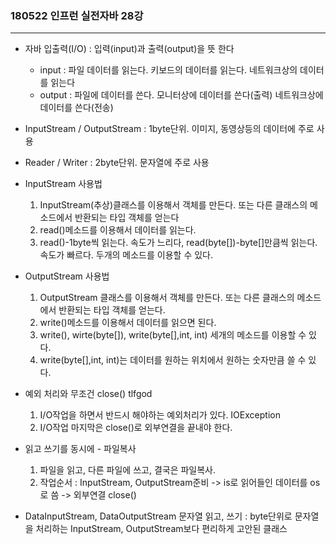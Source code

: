 
###  180522 인프런 실전자바 28강
-----

- 자바 입출력(I/O) : 입력(input)과 출력(output)을 뜻 한다
    - input : 파일 데이터를 읽는다. 키보드의 데이터를 읽는다. 네트워크상의 데이터를 읽는다
    - output : 파일에 데이터를 쓴다. 모니터상에 데이터를 쓴다(출력) 네트워크상에 데이터를 쓴다(전송)

- InputStream / OutputStream : 1byte단위. 이미지, 동영상등의 데이터에 주로 사용     
- Reader / Writer : 2byte단위. 문자열에 주로 사용

- InputStream 사용법
    1. InputStream(추상)클래스를 이용해서 객체를 만든다. 또는 다른 클래스의 메소드에서 반환되는 타입 객체를 얻는다
    2. read()메소드를 이용해서 데이터를 읽는다.
    3. read()-1byte씩 읽는다. 속도가 느리다, read(byte[])-byte[]만큼씩 읽는다. 속도가 빠르다. 두개의 메소드를 이용할 수 있다.

- OutputStream 사용법
    1. OutputStream 클래스를 이용해서 객체를 만든다. 또는 다른 클래스의 메소드에서 반환되는 타입 객체를 얻는다.
    2. write()메소드를 이용해서 데이터를 읽으면 된다.
    3. write(), wirte(byte[]), write(byte[],int, int) 세개의 메소드를 이용할 수 있다.
    4. write(byte[],int, int)는 데이터를 원하는 위치에서 원하는 숫자만큼 쓸 수 있다.

 - 예외 처리와 무조건 close() tlfgod
    1. I/O작업을 하면서 반드시 해야하는 예외처리가 있다. IOException
    2. I/O작업 마지막은 close()로 외부연결을 끝내야 한다.       

 - 읽고 쓰기를 동시에 - 파일복사
    1. 파일을 읽고, 다른 파일에 쓰고, 결국은 파일복사.
    2. 작업순서 : InputStream, OutputStream준비 -> is로 읽어들인 데이터를 os로 씀 -> 외부연결 close()   

- DataInputStream, DataOutputStream 문자열 읽고, 쓰기 : byte단위로 문자열을 처리하는 InputStream, OutputStream보다 편리하게 고안된 클래스    